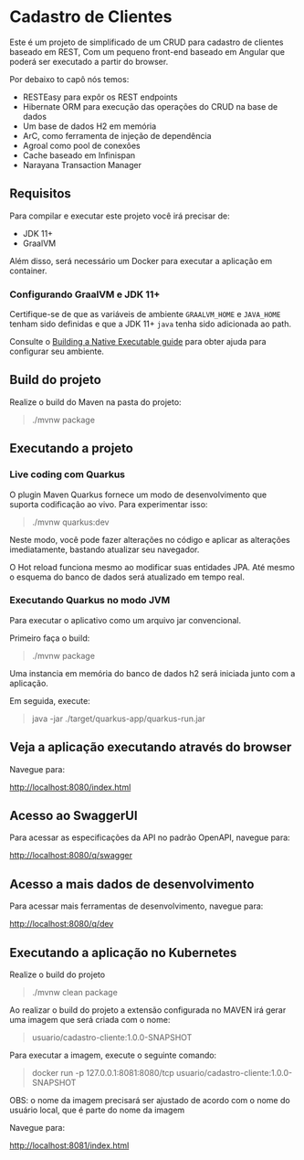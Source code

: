 # Cadastro de Clientes

Este é um projeto de simplificado de um CRUD para cadastro de clientes baseado em REST,
Com um pequeno front-end baseado em Angular que poderá ser executado a partir do browser.

Por debaixo to capô nós temos:
 - RESTEasy para expôr os REST endpoints
 - Hibernate ORM para execução das operações do CRUD na base de dados
 - Um base de dados H2 em memória
 - ArC, como ferramenta de injeção de dependência
 - Agroal como pool de conexões
 - Cache baseado em Infinispan
 - Narayana Transaction Manager

## Requisitos

Para compilar e executar este projeto você irá precisar de:

- JDK 11+
- GraalVM

Além disso, será necessário um Docker para executar a aplicação em container.

### Configurando GraalVM e JDK 11+

Certifique-se de que as variáveis de ambiente `GRAALVM_HOME` e `JAVA_HOME` tenham sido definidas
e que a JDK 11+ `java` tenha sido adicionada ao path.

Consulte o [Building a Native Executable guide](https://quarkus.io/guides/building-native-image)
para obter ajuda para configurar seu ambiente.

## Build do projeto

Realize o build do Maven na pasta do projeto:

> ./mvnw package

## Executando a projeto

### Live coding com Quarkus

O plugin Maven Quarkus fornece um modo de desenvolvimento que suporta
codificação ao vivo. Para experimentar isso:

> ./mvnw quarkus:dev

Neste modo, você pode fazer alterações no código e aplicar as alterações imediatamente, bastando atualizar seu navegador.

O Hot reload funciona mesmo ao modificar suas entidades JPA.
Até mesmo o esquema do banco de dados será atualizado em tempo real.

### Executando Quarkus no modo JVM

Para executar o aplicativo como um arquivo jar convencional.

Primeiro faça o build:

> ./mvnw package

Uma instancia em memória do banco de dados h2 será iniciada junto com a aplicação.

Em seguida, execute:

> java -jar ./target/quarkus-app/quarkus-run.jar

## Veja a aplicação executando através do browser

Navegue para:

<http://localhost:8080/index.html>

## Acesso ao SwaggerUI

Para acessar as especificações da API no padrão OpenAPI, navegue para:

<http://localhost:8080/q/swagger>

## Acesso a mais dados de desenvolvimento

Para acessar mais ferramentas de desenvolvimento, navegue para:

<http://localhost:8080/q/dev>

## Executando a aplicação no Kubernetes

Realize o build do projeto

> ./mvnw clean package

Ao realizar o build do projeto a extensão configurada no MAVEN irá gerar uma imagem
que será criada com o nome:

> usuario/cadastro-cliente:1.0.0-SNAPSHOT

Para executar a imagem, execute o seguinte comando:

> docker run -p 127.0.0.1:8081:8080/tcp usuario/cadastro-cliente:1.0.0-SNAPSHOT

OBS: o nome da imagem precisará ser ajustado de acordo com o nome do usuário local, que é parte do nome da imagem

Navegue para:

<http://localhost:8081/index.html>